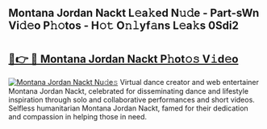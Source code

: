 ## Montana Jordan Nackt L𝚎a𝚔ed N𝚞𝚍e - Part-sWn Vi𝚍𝚎o P𝚑𝚘tos - H𝚘𝚝 O𝚗𝚕yf𝚊ns L𝚎a𝚔s 0Sdi2

# <h2><a href="http://kf217x.oniu.top/?m=Montana+Jordan+Nackt">🔗👉 🔴 Montana Jordan Nackt P𝚑ot𝚘𝚜 V𝚒d𝚎o</a></h2>

[![Montana Jordan Nackt Nu𝚍e𝚜](https://i.imgur.com/0qMVB7G.gif)](http://kf217x.oniu.top/?m=Montana+Jordan+Nackt)
Virtual dance creator and web entertainer Montana Jordan Nackt, celebrated for disseminating dance and lifestyle inspiration through solo and collaborative performances and short videos. Selfless humanitarian Montana Jordan Nackt, famed for their dedication and compassion in helping those in need.  
